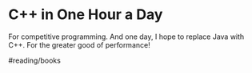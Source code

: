# C++ in One Hour a Day
For competitive programming. And one day, I hope to replace Java with C++. For the greater good of performance!

#reading/books